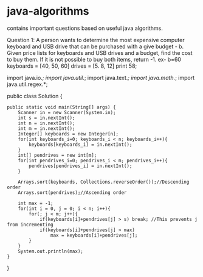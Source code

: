 # java-algorithms
contains important questions based on useful java algorithms.

Question 1:
A person wants to determine the most expensive computer keyboard and USB drive that can be purchased with a give budget - b. 
Given price lists for keyboards and USB drives and a budget, find the cost to buy them. 
If it is not possible to buy both items, return -1.
    ex- b=60
        keyboards = [40, 50, 60]
        drives = [5. 8, 12]
     print 58;
     
import java.io.*;
import java.util.*;
import java.text.*;
import java.math.*;
import java.util.regex.*;

public class Solution {

    public static void main(String[] args) {
        Scanner in = new Scanner(System.in);
        int s = in.nextInt();
        int n = in.nextInt();
        int m = in.nextInt();
        Integer[] keyboards = new Integer[n];
        for(int keyboards_i=0; keyboards_i < n; keyboards_i++){
            keyboards[keyboards_i] = in.nextInt();
        }
        int[] pendrives = new int[m];
        for(int pendrives_i=0; pendrives_i < m; pendrives_i++){
            pendrives[pendrives_i] = in.nextInt();
        }
        
        Arrays.sort(keyboards, Collections.reverseOrder());//Descending order
        Arrays.sort(pendrives);//Ascending order
        
        int max = -1;
        for(int i = 0, j = 0; i < n; i++){
            for(; j < m; j++){
                if(keyboards[i]+pendrives[j] > s) break; //This prevents j from incrementing
                if(keyboards[i]+pendrives[j] > max)
                    max = keyboards[i]+pendrives[j];
            }
        }
        System.out.println(max);
    }
}
